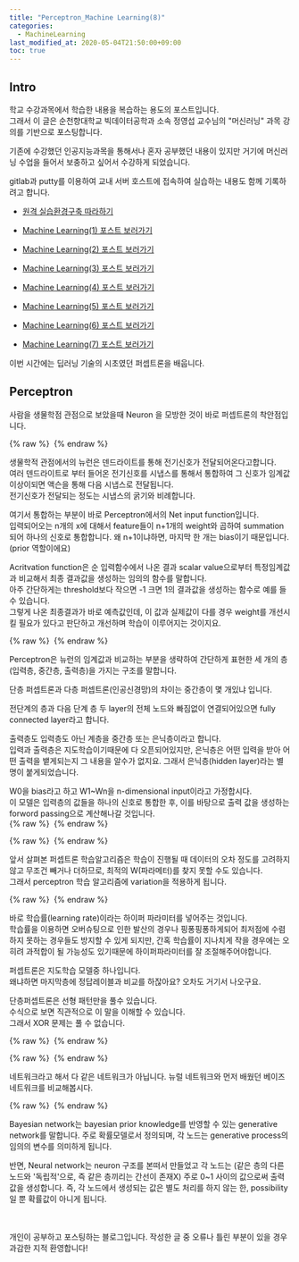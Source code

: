 ```yaml
---
title: "Perceptron_Machine Learning(8)"
categories: 
  - MachineLearning
last_modified_at: 2020-05-04T21:50:00+09:00
toc: true
---
```


Intro
---
학교 수강과목에서 학습한 내용을 복습하는 용도의 포스트입니다.<br/>
그래서 이 글은 순천향대학교 빅데이터공학과 소속 정영섭 교수님의 "머신러닝" 과목 강의를 기반으로 포스팅합니다.<br/>

기존에 수강했던 인공지능과목을 통해서나 혼자 공부했던 내용이 있지만 거기에 머신러닝 수업을 들어서 보충하고 싶어서 수강하게 되었습니다.<br/>

gitlab과 putty를 이용하여 교내 서버 호스트에 접속하여 실습하는 내용도 함께 기록하려고 합니다.<br/>

* [원격 실습환경구축 따라하기](https://ohjinjin.github.io/git/gitlab/)<br/>

* [Machine Learning(1) 포스트 보러가기](https://ohjinjin.github.io/machinelearning/machineLearning-1/)<br/>

* [Machine Learning(2) 포스트 보러가기](https://ohjinjin.github.io/machinelearning/machineLearning-2/)<br/>

* [Machine Learning(3) 포스트 보러가기](https://ohjinjin.github.io/machinelearning/machineLearning-3/)<br/>

* [Machine Learning(4) 포스트 보러가기](https://ohjinjin.github.io/machinelearning/machineLearning-4/)<br/>

* [Machine Learning(5) 포스트 보러가기](https://ohjinjin.github.io/machinelearning/machineLearning-5/)<br/>

* [Machine Learning(6) 포스트 보러가기](https://ohjinjin.github.io/machinelearning/machineLearning-6/)<br/>

* [Machine Learning(7) 포스트 보러가기](https://ohjinjin.github.io/machinelearning/machineLearning-7/)<br/>

이번 시간에는 딥러닝 기술의 시초였던 퍼셉트론을 배웁니다.
<br/>

Perceptron
---
사람을 생물학점 관점으로 보았을때 Neuron 을 모방한 것이 바로 퍼셉트론의 착안점입니다.
<br/>

{% raw %} <img src="https://ohjinjin.github.io/assets/images/20200410ml/capture65.JPG" alt=""> {% endraw %}

생물학적 관점에서의 뉴런은 덴드라이트를 통해 전기신호가 전달되어온다고합니다.<br/>
여러 덴드라이트로 부터 들어온 전기신호를 시냅스를 통해서 통합하여 그 신호가 임계값 이상이되면 액슨을 통해 다음 시냅스로 전달됩니다.<br/> 전기신호가 전달되는 정도는 시냅스의 굵기와 비례합니다.<br/>

여기서 통합하는 부분이 바로 Perceptron에서의 Net input function입니다.<br/>
입력되어오는 n개의 x에 대해서 feature들이 n+1개의 weight와 곱하여 summation 되어 하나의 신호로 통합합니다. 왜 n+1이냐하면, 마지막 한 개는 bias이기 때문입니다.(prior 역할이에요)<br/>

Acritvation function은 순 입력함수에서 나온 결과 scalar value으로부터 특정임계값과 비교해서 최종 결과값을 생성하는 임의의 함수를 말합니다.<br/>
아주 간단하게는 threshold보다 작으면 -1 크면 1의 결과값을 생성하는 함수로 예를 들 수 있습니다.<br/>
그렇게 나온 최종결과가 바로 예측값인데, 이 값과 실제값이 다를 경우 weight를 개선시킬 필요가 있다고 판단하고 개선하며 학습이 이루어지는 것이지요.<br/>

{% raw %} <img src="https://ohjinjin.github.io/assets/images/20200410ml/capture62.JPG" alt=""> {% endraw %}

Perceptron은 뉴런의 임계값과 비교하는 부분을 생략하여 간단하게 표현한 세 개의 층(입력층, 중간층, 출력층)을 가지는 구조를 말합니다.<br/>

단층 퍼셉트론과 다층 퍼셉트론(인공신경망)의 차이는 중간층이 몇 개있냐 입니다.<br/>

전단계의 층과 다음 단계 층 두 layer의 전체 노드와 빠짐없이 연결되어있으면 fully connected layer라고 합니다.<br/>

출력층도 입력층도 아닌 계층을 중간층 또는 은닉층이라고 합니다.<br/>
입력과 출력층은 지도학습이기때문에 다 오픈되어있지만, 은닉층은 어떤 입력을 받아 어떤 출력을 뱉게되는지 그 내용을 알수가 없지요. 그래서 은닉층(hidden layer)라는 별명이 붙게되었습니다.<br/>

W0을 bias라고 하고 W1~Wn을 n-dimensional input이라고 가정합시다.<br/>
이 모델은 입력층의 값들을 하나의 신호로 통합한 후, 이를 바탕으로 출력 값을 생성하는 forword passing으로 계산해나갈 것입니다.<br/>
{% raw %} <img src="https://ohjinjin.github.io/assets/images/20200410ml/capture66.JPG" alt=""> {% endraw %}

{% raw %} <img src="https://ohjinjin.github.io/assets/images/20200410ml/capture67.JPG" alt=""> {% endraw %}

앞서 살펴본 퍼셉트론 학습알고리즘은 학습이 진행될 때 데이터의 오차 정도를 고려하지 않고 무조건 빼거나 더하므로, 최적의 W(파라메터)를 찾지 못할 수도 있습니다.<br/>
그래서 perceptron 학습 알고리즘에 variation을 적용하게 됩니다.<br/>

{% raw %} <img src="https://ohjinjin.github.io/assets/images/20200410ml/capture68.JPG" alt=""> {% endraw %}

바로 학습률(learning rate)이라는 하이퍼 파라미터를 넣어주는 것입니다.<br/>
학습률을 이용하면 오버슈팅으로 인한 발산의 경우나 핑퐁핑퐁하게되어 최저점에 수렴하지 못하는 경우들도 방지할 수 있게 되지만, 간혹 학습률이 지나치게 작을 경우에는 오히려 과적합이 될 가능성도 있기때문에 하이퍼파라미터를 잘 조절해주어야합니다.<br/>

퍼셉트론은 지도학습 모델중 하나입니다.<br/>
왜냐하면 마지막층에 정답레이블과 비교를 하잖아요? 오차도 거기서 나오구요.<br/>

단층퍼셉트론은 선형 패턴만을 풀수 있습니다.<br/>수식으로 보면 직관적으로 이 말을 이해할 수 있습니다.<br/>
그래서 XOR 문제는 풀 수 없습니다.<br/>

{% raw %} <img src="https://ohjinjin.github.io/assets/images/20200410ml/capture63.JPG" alt=""> {% endraw %}

{% raw %} <img src="https://ohjinjin.github.io/assets/images/20200410ml/capture69.JPG" alt=""> {% endraw %}

네트워크라고 해서 다 같은 네트워크가 아닙니다. 뉴럴 네트워크와 먼저 배웠던 베이즈 네트워크를 비교해봅시다.<br/>

{% raw %} <img src="https://ohjinjin.github.io/assets/images/20200410ml/capture64.JPG" alt=""> {% endraw %}

Bayesian network는 bayesian prior knowledge를 반영할 수 있는 generative network를 말합니다. 주로 확률모델로서 정의되며, 각 노드는 generative process의 임의의 변수를 의미하게 됩니다.

반면, Neural network는 neuron 구조를 본떠서 만들었고 각 노드는 (같은 층의 다른 노드와 '독립적'으로, 즉 같은 층끼리는 간선이 존재X) 주로 0~1 사이의 값으로써 출력값을 생성합니다. 즉, 각 노드에서 생성되는 값은 별도 처리를 하지 않는 한, possibility일 뿐 확률값이 아니게 됩니다.

<br/><br/>
개인이 공부하고 포스팅하는 블로그입니다. 작성한 글 중 오류나 틀린 부분이 있을 경우 과감한 지적 환영합니다!

<br/><br/>